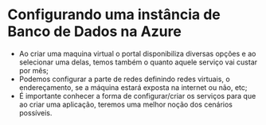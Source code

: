 # Configurando uma instância de Banco de Dados na Azure
  - Ao criar uma maquina virtual o portal disponibiliza diversas opções e ao selecionar uma delas, temos também o quanto aquele serviço vai custar por mês;
  - Podemos configurar a parte de redes definindo redes virtuais, o endereçamento, se a máquina estará exposta na internet ou não, etc;
  - É importante conhecer a forma de configurar/criar os serviços para que ao criar uma aplicação, teremos uma melhor noção dos cenários possíveis.
